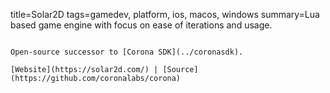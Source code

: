title=Solar2D
tags=gamedev, platform, ios, macos, windows
summary=Lua based game engine with focus on ease of iterations and usage.
~~~~~~

Open-source successor to [Corona SDK](../coronasdk).

[Website](https://solar2d.com/) | [Source](https://github.com/coronalabs/corona)
